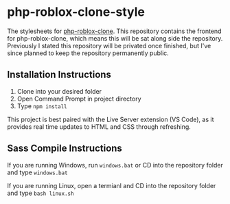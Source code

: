 # php-roblox-clone-style

The stylesheets for [php-roblox-clone](https://github.com/iwannaplayminicraft/php-roblox-clone).
This repository contains the frontend for php-roblox-clone, which means this will be sat along side the repository. Previously I stated this repository will be privated once finished, but I've since planned to keep the repository permanently public.

## Installation Instructions

1. Clone into your desired folder
2. Open Command Prompt in project directory
3. Type `npm install`

This project is best paired with the Live Server extension (VS Code), as it provides real time updates to HTML and CSS through refreshing.

## Sass Compile Instructions

If you are running Windows, run `windows.bat` or CD into the repository folder and type `windows.bat`

If you are running Linux, open a termianl and CD into the repository folder and type `bash linux.sh`